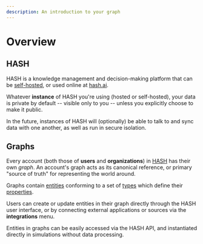 ```yaml
---
description: An introduction to your graph
---
```


# Overview

## HASH

HASH is a knowledge management and decision-making platform that can be [self-hosted](https://github.com/hashintel/hash), or used online at [hash.ai](https://alpha.hash.ai/).

Whatever **instance** of HASH you're using (hosted or self-hosted), your data is private by default -- visible only to you -- unless you explicitly choose to make it public.

In the future, instances of HASH will (optionally) be able to talk to and sync data with one another, as well as run in secure isolation.

## Graphs

Every account (both those of **users** and **organizations**) in [HASH](https://hash.ai/platform/hash) has their own _graph_. An account's graph acts as its canonical reference, or primary "source of truth" for representing the world around.

Graphs contain [entities](https://hash.ai/glossary/entities) conforming to a set of [types](https://hash.ai/glossary/entity-types) which define their [properties](https://hash.ai/glossary/properties).

Users can create or update entities in their graph directly through the HASH user interface, or by connecting external applications or sources via the **integrations** menu.

Entities in graphs can be easily accessed via the HASH API, and instantiated directly in simulations without data processing.

